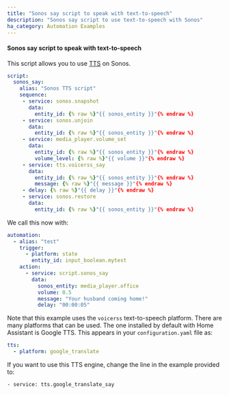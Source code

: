```yaml
---
title: "Sonos say script to speak with text-to-speech"
description: "Sonos say script to use text-to-speech with Sonos"
ha_category: Automation Examples
---
```


#### Sonos say script to speak with text-to-speech

This script allows you to use [TTS](/integrations/#text-to-speech) on Sonos.

```yaml
script:
  sonos_say:
    alias: "Sonos TTS script"
    sequence:
     - service: sonos.snapshot
       data:
         entity_id: {% raw %}"{{ sonos_entity }}"{% endraw %}
     - service: sonos.unjoin
       data:
         entity_id: {% raw %}"{{ sonos_entity }}"{% endraw %}
     - service: media_player.volume_set
       data:
         entity_id: {% raw %}"{{ sonos_entity }}"{% endraw %}
         volume_level: {% raw %}"{{ volume }}"{% endraw %}
     - service: tts.voicerss_say
       data:
         entity_id: {% raw %}"{{ sonos_entity }}"{% endraw %}
         message: {% raw %}"{{ message }}"{% endraw %}
     - delay: {% raw %}"{{ delay }}"{% endraw %}
     - service: sonos.restore
       data:
         entity_id: {% raw %}"{{ sonos_entity }}"{% endraw %}
```

We call this now with:
```yaml
automation:
  - alias: "test"
    trigger:
      - platform: state
        entity_id: input_boolean.mytest
    action:
      - service: script.sonos_say
        data:
          sonos_entity: media_player.office
          volume: 0.5
          message: "Your husband coming home!"
          delay: "00:00:05"
```
Note that this example uses the `voicerss` text-to-speech platform. There are many platforms that can be used. The one installed by default with Home Assistant is Google TTS. This appears in your `configuration.yaml` file as:

```yaml
tts:
  - platform: google_translate
```

If you want to use this TTS engine, change the line in the example provided to:
```txt
- service: tts.google_translate_say
```
